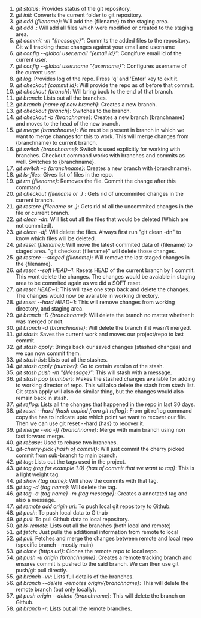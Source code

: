 <ol>
<li><i>git status</i>: Provides status of the git repository.</li>
<li><i>git init</i>: Converts the current folder to git repository.</li>
<li><i>git add {filename}</i>: Will add the {filename} to the staging area.</li>
<li><i>git add .</i>: Will add all files which were modified or created to the staging area.</li>
<li><i>git commit -m "{message}"</i>: Commits the added files to the repository. Git will tracking these changes against your email and username</li>
<li><i>git config --global user.email "{email id}"</i>: Congifure email id of the current user.</li>
<li><i>git config --global user.name "{username}"</i>: Configures username of the current user.</li>
<li><i>git log</i>: Provides log of the repo. Press 'q' and 'Enter' key to exit it.</li>
<li><i>git checkout {commit id}</i>: Will provide the repo as of before that commit.</li>
<li><i>git checkout {branch}</i>: Will bring back to the end of that branch.</li>
<li><i>git branch</i>: Lists out all the branches.</li>
<li><i>git branch {name of new branch}</i>: Creates a new branch.</li>
<li><i>git checkout {branch}</i>: Switches to the branch.</li>
<li><i>git checkout -b {branchname}</i>: Creates a new branch {branchname} and moves to the head of the new branch.</li>
<li><i>git merge {branchname}</i>: We must be present in branch in which we want to merge changes for this to work. This will merge changes from {branchname} to current branch.</li>
<li><i>git switch {branchname}</i>: Switch is used explicitly for working with branches. Checkout command works with branches and commits as well. Switches to {branchname}.</li>
<li><i>git switch -c {branchname}</i>: Creates a new branch with {branchname}.</li>
<li><i>git ls-files</i>: Gives list of files in the repo.</li>
<li><i>git rm {filename}</i>: Removes the file. Commit the change after this command.</li>
<li><i>git checkout {filename or .} </i>: Gets rid of uncommited changes in the current branch.</li>
<li><i>git restore {filename or .}</i>: Gets rid of all the uncommited changes in the file or current branch.</li>
<li><i>git clean -dn</i>: Will list out all the files that would be deleted (Which are not commited).</li>
<li><i>git clean -df</i>: Will delete the files. Always first run "git clean -dn" to know which files will be deleted.</li>
<li><i>git reset {filename}</i>: Will move the latest commited data of {filename} to staged area. "git checkout {filename}" will delete those changes. </li>
<li><i>git restore --staged {filename}</i>: Will remove the last staged changes in the {filename}.</li>
<li><i>git reset --soft HEAD~1</i>: Resets HEAD of the current branch by 1 commit. This wont delete the changes. The changes would be avaiable in staging area to be commited again as we did a SOFT reset.</li>
<li><i>git reset HEAD~1</i>: This will take one step back and delete the changes. The changes would now be available in working directory.</li>
<li><i>git reset --hard HEAD~1</i>: This will remove changes from working directory, and staging area. </li>
<li><i>git branch -D {branchname}</i>: Will delete the branch no matter whether it was merged or not.</li>
<li><i>git branch -d {branchname}</i>: Will delete the branch if it wasn't merged.</li>
<li><i>git stash</i>: Saves the current work and moves our project/repo to last commit.</li>
<li><i>git stash apply</i>: Brings back our saved changes (stashed changes) and we can now commit them.</li>
<li><i>git stash list</i>: Lists out all the stashes.</li>
<li><i>git stash apply {number}</i>: Go to certain version of the stash.</li>
<li><i>git stash push -m "{Message}"</i>: This will stash with a message.</li>
<li><i>git stash pop {number}</i>: Makes the stashed changes available for adding to working director of repo. This will also delete the stash from stash list. Git stash apply will also do similar thing, but the changes would also remain back in stash.</li>
<li><i>git reflog</i>: Lists all the changes that happened in the repo in last 30 days.</li>
<li><i>git reset --hard {hash copied from git reflog}</i>: From git reflog command copy the has to indicate upto which point we want to recover our file. Then we can use git reset --hard {has} to recover it.</li>
<li><i>git merge --no -ff {branchname}</i>: Merge with main branch using non fast forward merge.</li>
<li><i>git rebase</i>: Used to rebase two branches.</li>
<li><i>git-cherry-pick {hash of commit}</i>: Will just commit the cherry picked commit from sub-branch to main branch.</li>
<li><i>git tag</i>: Lists out the tags used in the project.</li>
<li><i>git tag {tag for example 1.0} {has of commit that we want to tag}</i>: This is a light weight tag.</li>
<li><i>git show {tag name}</i>: Will show the commits with that tag.</li>
<li><i>git tag -d {tag name}</i>: Will delete the tag.</li>
<li><i>git tag -a {tag name} -m {tag message}</i>: Creates a annotated tag and also a message.</li>
<li><i>git remote add origin url</i>: To push local git repository to Github.</li>
<li><i>git push</i>: To push local data to Github</li>
<li><i>git pull</i>: To pull Github data to local repository.</li>
<li><i>git ls-remote</i>: Lists out all the branches (both local and remote)</li>
<li><i>git fetch</i>: Just pulls the additional information from remote to local</li>
<li><i>git pull</i>: Fetches and merge the changes between remote and local repo (specific branch - mostly main)</li>
<li><i>git clone {https url}</i>: Clones the remote repo to local repo.</li>
<li><i>git push -u origin {branchname}</i>: Creates a remote tracking branch and ensures commit is pushed to the said branch. We can then use git push/git pull directly.</li>
<li><i>git branch -vv</i>: Lists full details of the branches.</li>
<li><i>git branch --delete -remotes origin/{branchname}</i>: This will delete the remote branch (but only locally).</li>
<li><i>git push origin --delete {branchname}</i>: This will delete the branch on Github.</li>
<li><i>git branch -r</i>: Lists out all the remote branches.</li>
</ol>
